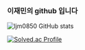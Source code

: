 ### 이재민의 github 입니다
![ljm0850 GitHub stats](https://github-readme-stats.vercel.app/api?username=ljm0850&show_icons=true&theme=highcontrast)

[![Solved.ac Profile](http://mazassumnida.wtf/api/generate_badge?boj=dlwoals0850)](https://solved.ac/dlwoals0850)

<!--
**ljm0850/ljm0850** is a ✨ _special_ ✨ repository because its `README.md` (this file) appears on your GitHub profile.

Here are some ideas to get you started:

- 🔭 I’m currently working on ...
- 🌱 I’m currently learning ...
- 👯 I’m looking to collaborate on ...
- 🤔 I’m looking for help with ...
- 💬 Ask me about ...
- 📫 How to reach me: ...
- 😄 Pronouns: ...
- ⚡ Fun fact: ...
-->
